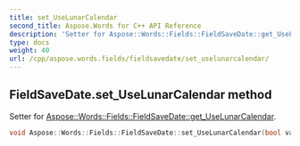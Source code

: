 ```yaml
---
title: set_UseLunarCalendar
second_title: Aspose.Words for C++ API Reference
description: 'Setter for Aspose::Words::Fields::FieldSaveDate::get_UseLunarCalendar.'
type: docs
weight: 40
url: /cpp/aspose.words.fields/fieldsavedate/set_uselunarcalendar/
---
```

## FieldSaveDate.set_UseLunarCalendar method


Setter for [Aspose::Words::Fields::FieldSaveDate::get_UseLunarCalendar](../get_uselunarcalendar/).

```cpp
void Aspose::Words::Fields::FieldSaveDate::set_UseLunarCalendar(bool value)
```

